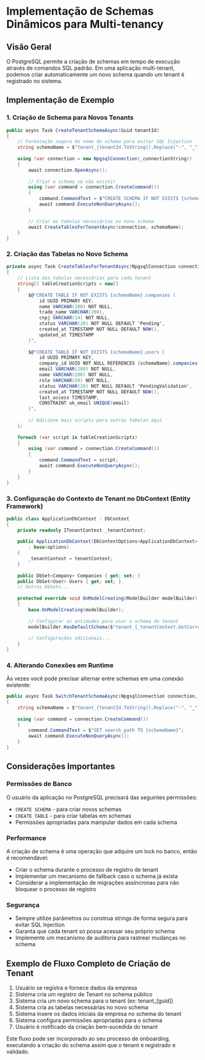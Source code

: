 # Implementação de Schemas Dinâmicos para Multi-tenancy

## Visão Geral

O PostgreSQL permite a criação de schemas em tempo de execução através de comandos SQL padrão. Em uma aplicação multi-tenant, podemos criar automaticamente um novo schema quando um tenant é registrado no sistema.

## Implementação de Exemplo

### 1. Criação de Schema para Novos Tenants

```csharp
public async Task CreateTenantSchemaAsync(Guid tenantId)
{
    // Formatação segura do nome do schema para evitar SQL Injection
    string schemaName = $"tenant_{tenantId.ToString().Replace("-", "_")}";
    
    using (var connection = new NpgsqlConnection(_connectionString))
    {
        await connection.OpenAsync();
        
        // Criar o schema se não existir
        using (var command = connection.CreateCommand())
        {
            command.CommandText = $"CREATE SCHEMA IF NOT EXISTS {schemaName}";
            await command.ExecuteNonQueryAsync();
        }
        
        // Criar as tabelas necessárias no novo schema
        await CreateTablesForTenantAsync(connection, schemaName);
    }
}
```

### 2. Criação das Tabelas no Novo Schema

```csharp
private async Task CreateTablesForTenantAsync(NpgsqlConnection connection, string schemaName)
{
    // Lista das tabelas necessárias para cada tenant
    string[] tableCreationScripts = new[]
    {
        $@"CREATE TABLE IF NOT EXISTS {schemaName}.companies (
            id UUID PRIMARY KEY,
            name VARCHAR(200) NOT NULL,
            trade_name VARCHAR(200),
            cnpj VARCHAR(14) NOT NULL,
            status VARCHAR(20) NOT NULL DEFAULT 'Pending',
            created_at TIMESTAMP NOT NULL DEFAULT NOW(),
            updated_at TIMESTAMP
        )",
        
        $@"CREATE TABLE IF NOT EXISTS {schemaName}.users (
            id UUID PRIMARY KEY,
            company_id UUID NOT NULL REFERENCES {schemaName}.companies(id),
            email VARCHAR(200) NOT NULL,
            name VARCHAR(200) NOT NULL,
            role VARCHAR(50) NOT NULL,
            status VARCHAR(20) NOT NULL DEFAULT 'PendingValidation',
            created_at TIMESTAMP NOT NULL DEFAULT NOW(),
            last_access TIMESTAMP,
            CONSTRAINT uk_email UNIQUE(email)
        )",
        
        // Adicione mais scripts para outras tabelas aqui
    };
    
    foreach (var script in tableCreationScripts)
    {
        using (var command = connection.CreateCommand())
        {
            command.CommandText = script;
            await command.ExecuteNonQueryAsync();
        }
    }
}
```

### 3. Configuração do Contexto de Tenant no DbContext (Entity Framework)

```csharp
public class ApplicationDbContext : DbContext
{
    private readonly ITenantContext _tenantContext;
    
    public ApplicationDbContext(DbContextOptions<ApplicationDbContext> options, ITenantContext tenantContext)
        : base(options)
    {
        _tenantContext = tenantContext;
    }
    
    public DbSet<Company> Companies { get; set; }
    public DbSet<User> Users { get; set; }
    // Outros DbSets...
    
    protected override void OnModelCreating(ModelBuilder modelBuilder)
    {
        base.OnModelCreating(modelBuilder);
        
        // Configurar as entidades para usar o schema do tenant
        modelBuilder.HasDefaultSchema($"tenant_{_tenantContext.GetCurrentTenantId()}");
        
        // Configurações adicionais...
    }
}
```

### 4. Alterando Conexões em Runtime

Às vezes você pode precisar alternar entre schemas em uma conexão existente:

```csharp
public async Task SwitchTenantSchemaAsync(NpgsqlConnection connection, Guid tenantId)
{
    string schemaName = $"tenant_{tenantId.ToString().Replace("-", "_")}";
    
    using (var command = connection.CreateCommand())
    {
        command.CommandText = $"SET search_path TO {schemaName}";
        await command.ExecuteNonQueryAsync();
    }
}
```

## Considerações Importantes

### Permissões de Banco
O usuário da aplicação no PostgreSQL precisará das seguintes permissões:
- `CREATE SCHEMA` - para criar novos schemas
- `CREATE TABLE` - para criar tabelas em schemas
- Permissões apropriadas para manipular dados em cada schema

### Performance
A criação de schema é uma operação que adquire um lock no banco, então é recomendável:
- Criar o schema durante o processo de registro de tenant
- Implementar um mecanismo de fallback caso o schema já exista
- Considerar a implementação de migrações assíncronas para não bloquear o processo de registro

### Segurança
- Sempre utilize parâmetros ou construa strings de forma segura para evitar SQL Injection
- Garanta que cada tenant só possa acessar seu próprio schema
- Implemente um mecanismo de auditoria para rastrear mudanças no schema

## Exemplo de Fluxo Completo de Criação de Tenant

1. Usuário se registra e fornece dados da empresa
2. Sistema cria um registro de Tenant no schema público
3. Sistema cria um novo schema para o tenant (ex: tenant_[guid])
4. Sistema cria as tabelas necessárias no novo schema
5. Sistema insere os dados iniciais da empresa no schema do tenant
6. Sistema configura permissões apropriadas para o schema
7. Usuário é notificado da criação bem-sucedida do tenant

Este fluxo pode ser incorporado ao seu processo de onboarding, executando a criação do schema assim que o tenant é registrado e validado.
